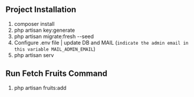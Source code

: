 Project Installation
------------

1. composer install
2. php artisan key:generate
3. php artisan migrate:fresh --seed
4. Configure .env file | update DB and MAIL (```indicate the admin email in this variable MAIL_ADMIN_EMAIL```)
5. php artisan serv


Run Fetch Fruits Command
------------
1. php artisan fruits:add
